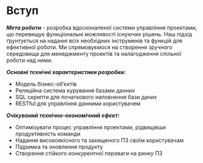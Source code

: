 # Вступ

***Мета роботи*** - розробка вдосконаленої системи управління проектами, що перевищує функціональні можливості існуючих рішень. Наш підхід ґрунтується на наданні всіх необхідних інструменів та функцій для ефективної роботи. Ми спрямовуємося на створення зручного середовища для менеджменту проектів та налагодження спільної роботи над ними.

***Основні технічні характеристики розробки:***
- Модель бізнес-обʼєктів
- Реляційна система курування базами данних
- SQL скрипти для початкового наповнення бази даних
- RESTful для управління данними користувачем

***Очікуваний технічно-економічний ефект:***
- Оптимізувати процес управління проектами, рідвищівши продуктивність команди
- Надання високоякісного та захищеного ПЗ своїм користувачам
- Підримка та оновлення продукту
- Створення стійкого конкурентної переваги на ринку ПЗ